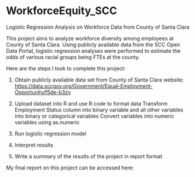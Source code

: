 # WorkforceEquity_SCC
Logistic Regression Analysis on Workforce Data from County of Santa Clara


This project aims to analyze workforce diversity among employees at County of Santa Clara. Using publicly available data from the SCC Open Data Portal, logistic regression analyses were performed to estimate the odds of various racial groups being FTEs at the county.

Here are the steps I took to complete this project: 

1. Obtain publicly available data set from County of Santa Clara website: https://data.sccgov.org/Government/Equal-Employment-Opportunity/f5de-b3zv 

2. Upload dataset into R and use R code to format data
          Transform Employment Status column into binary variable and all other variables into binary or categorical variables
          Convert variables into numeric variables using as.numeric
          
3. Run logistic regression model
4. Interpret results
5. Write a summary of the results of the project in report format

My final report on this project can be accessed here: 
